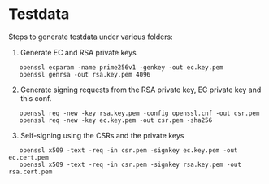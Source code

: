  # Testdata
 
 Steps to generate testdata under various folders:

   1. Generate EC and RSA private keys

   ```
      openssl ecparam -name prime256v1 -genkey -out ec.key.pem
      openssl genrsa -out rsa.key.pem 4096
   ```

   2. Generate signing requests from the RSA private key, EC private key and this conf.

   ```
      openssl req -new -key rsa.key.pem -config openssl.cnf -out csr.pem
      openssl req -new -key ec.key.pem -out csr.pem -sha256
   ```

   3. Self-signing using the CSRs and the private keys

   ```
      openssl x509 -text -req -in csr.pem -signkey ec.key.pem -out ec.cert.pem
      openssl x509 -text -req -in csr.pem -signkey rsa.key.pem -out rsa.cert.pem
   ```
